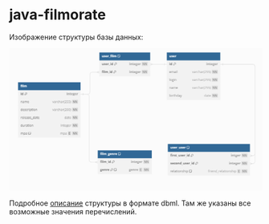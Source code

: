 # java-filmorate

Изображение структуры базы данных:

![Структура базы данных](/readme_files/database-screenshot.png)

Подробное [описание](https://github.com/elizaveta-mokritskaya/java-filmorate/blob/main/readme_files/tables.dbml)
структуры в формате dbml. Там же указаны все возможные значения перечислений.